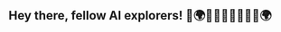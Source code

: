 ## Hey there, fellow AI explorers! 🤖🌍🤖🌟🚀🤖🚀🧠🤖🌍


<!--
**chandimap/chandimap** is a ✨ _special_ ✨ repository because its `README.md` (this file) appears on your GitHub profile.

-I'm an AI enthusiast and a researcher with a penchant for Computer Vision, Medical Imaging, and AI-powered Healthcare. With a strong focus on deep learning frameworks (PyTorch & TensorFlow), I thrive on building models that see, understand, and generate the world around us. 📸🔍

-I delight in transforming raw complex data into meaningful insights and building intelligent applications that solve real-world problems in healthcare and beyond 😄📊🧠 — whether that's teaching neural networks to detect objects 🏥🔍, segment medical images 🧠📷, or generate photorealistic scenes. 📷✨🎨🔄

-My key passion lies in harnessing the power of advanced neural networks and deep learning techniques for medical image processing. From developing precise segmentation models to innovating with transformers and attention mechanisms 📊🧠, I thrive at the intersection of research and application, pushing the boundaries of what's possible with AI. 🌟
 
-But there's more to me than just fine‑tuning models — when I'm not immersed in the latest project, you can find me exploring the captivating world where mathematics, AI, code, and creativity intertwine. ✍️📚🎨🧠📚💡🧮🎨

-I'm driven by curiosity to explore the fascinating intersection of data, technology, healthcare, and impactful innovation 🎨🧠 — always eager to push boundaries and create solutions that matter.

-Let's decode the future of AI together, pushing the boundaries of what machines can learn and see! 🚀🌟🚀🔍🚀

-->
